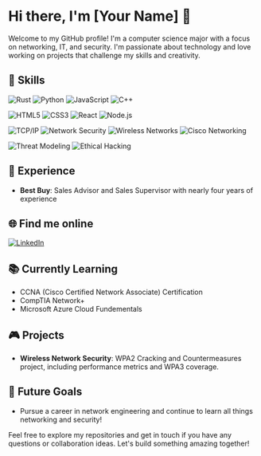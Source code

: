 # Hi there, I'm [Your Name] 👋

Welcome to my GitHub profile! I'm a computer science major with a focus on networking, IT, and security. I'm passionate about technology and love working on projects that challenge my skills and creativity.

## 🔧 Skills
![Rust](https://img.shields.io/badge/Rust-000000?style=for-the-badge&logo=rust&logoColor=white)
![Python](https://img.shields.io/badge/Python-3776AB?style=for-the-badge&logo=python&logoColor=white)
![JavaScript](https://img.shields.io/badge/JavaScript-F7DF1E?style=for-the-badge&logo=javascript&logoColor=black)
![C++](https://img.shields.io/badge/C++-00599C?style=for-the-badge&logo=cplusplus&logoColor=white)

![HTML5](https://img.shields.io/badge/HTML5-E34F26?style=for-the-badge&logo=html5&logoColor=white)
![CSS3](https://img.shields.io/badge/CSS3-1572B6?style=for-the-badge&logo=css3&logoColor=white)
![React](https://img.shields.io/badge/React-20232A?style=for-the-badge&logo=react&logoColor=61DAFB)
![Node.js](https://img.shields.io/badge/Node.js-339933?style=for-the-badge&logo=nodedotjs&logoColor=white)

![TCP/IP](https://img.shields.io/badge/TCP/IP-009639?style=for-the-badge&logo=internetexplorer&logoColor=white)
![Network Security](https://img.shields.io/badge/Network_Security-6A1B9A?style=for-the-badge&logo=security&logoColor=white)
![Wireless Networks](https://img.shields.io/badge/Wireless_Networks-007ACC?style=for-the-badge&logo=wifi&logoColor=white)
![Cisco Networking](https://img.shields.io/badge/Cisco_Networking-1BA0D7?style=for-the-badge&logo=cisco&logoColor=white)

![Threat Modeling](https://img.shields.io/badge/Threat_Modeling-FF6F00?style=for-the-badge&logo=shield&logoColor=white)
![Ethical Hacking](https://img.shields.io/badge/Ethical_Hacking-000000?style=for-the-badge&logo=hackthebox&logoColor=white)

## 💼 Experience
- **Best Buy**: Sales Advisor and Sales Supervisor with nearly four years of experience

## 🌐 Find me online
[![LinkedIn](https://img.shields.io/badge/LinkedIn-0A66C2?style=for-the-badge&logo=linkedin&logoColor=white)](https://www.linkedin.com/in/your-linkedin-profile)

## 📚 Currently Learning
- CCNA (Cisco Certified Network Associate) Certification
- CompTIA Network+
- Microsoft Azure Cloud Fundementals

## 🎮 Projects
- **Wireless Network Security**: WPA2 Cracking and Countermeasures project, including performance metrics and WPA3 coverage.

## 🚀 Future Goals
- Pursue a career in network engineering and continue to learn all things networking and security!

Feel free to explore my repositories and get in touch if you have any questions or collaboration ideas. Let's build something amazing together!

